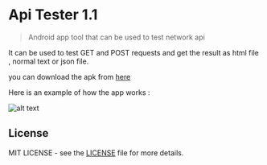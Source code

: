 # Api Tester 1.1

> Android app tool that can be used to test network api 

It can be used to test GET and POST requests and get the result as html file , normal text or json file.


you can download the apk from [here](https://github.com/laitooo/Api-Tester/blob/master/apk/Api%20Tester.apk)




Here is an example of how the app works : 


![alt text](https://github.com/laitooo/Api-Tester/blob/master/Api%20Tester%201_gif.gif)

## License

MIT LICENSE - see the [LICENSE](https://github.com/laitooo/Api-Tester/blob/master/LICENSE) file for more details.
